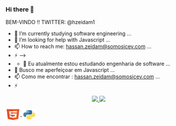 ### Hi there 👋

BEM-VINDO !!
TWITTER: @hzeidam1


- 🔭 I’m currently studying software engineering ...
- 🤔 I’m looking for help with Javascript ...
- 📫 How to reach me: hassan.zeidam@somosicev.com ...
- ⚡
-->
- - 🔭 Eu atualmente estou estudando engenharia de software ...
- 🤔 Busco me aperfeiçoar em Javascript ...
- 📫 Como me encontrar : hassan.zeidam@somosicev.com ...
- ⚡

<div align="center">
  <a href="https://github.com/hZeidam">
  <img height="180em" src="https://github-readme-stats.vercel.app/api?username=hZeidam&show_icons=true&theme=dark&include_all_commits=true&count_private=true"/>
  <img height="180em" src="https://github-readme-stats.vercel.app/api/top-langs/?username=hZeidam&layout=compact&langs_count=7&theme=dark"/>
</div> 
<div style="display: inline_block"><br>
  <img align="center" alt="ZEY-HTML" height="30" width="40" src="https://raw.githubusercontent.com/devicons/devicon/master/icons/html5/html5-original.svg"> 
  <img align="center" alt="ZEY-Python" height="30" width="40" src="https://raw.githubusercontent.com/devicons/devicon/master/icons/python/python-original.svg"> 
  </div> 
  
